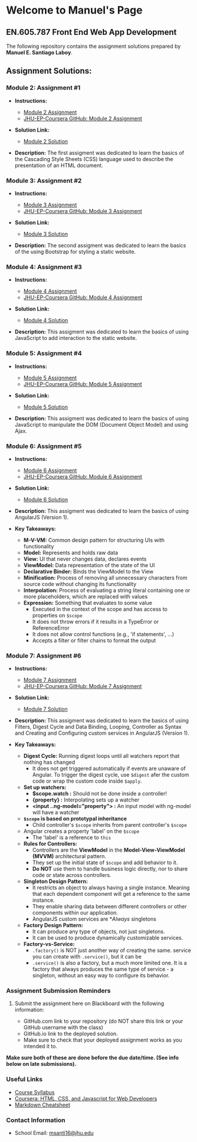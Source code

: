 # Welcome to Manuel's Page

## EN.605.787 Front End Web App Development

The following repository contains the assignment solutions prepared by **Manuel E. Santiago Laboy**.

## Assignment Solutions:
### Module 2: Assignment #1 

- **Instructions:**
   - [Module 2 Assignment](https://ychaikin.github.io/jhu-ajax-course/Module2)
   - [JHU-EP-Coursera GitHub: Module 2 Assignment](https://github.com/jhu-ep-coursera/fullstack-course4/blob/master/assignments/assignment2/Assignment-2.md)
   
- **Solution Link:** 
  - [Module 2 Solution](https://manuelsanti1986.github.io/jhu-front-end-dev/module2-solution)
  
- **Description:** The first assigment was dedicated to learn the basics of the Cascading Style Sheets (CSS) language used to describe the presentation of an HTML document.


### Module 3: Assignment #2 

- **Instructions:**
    - [Module 3 Assignment](https://ychaikin.github.io/jhu-ajax-course/Module3)
    - [JHU-EP-Coursera GitHub: Module 3 Assignment](https://github.com/jhu-ep-coursera/fullstack-course4/blob/master/assignments/assignment3/Assignment-3.md)

- **Solution Link:**
    - [Module 3 Solution](https://manuelsanti1986.github.io/jhu-front-end-dev/module3-solution)

- **Description:** The second assigment was dedicated to learn the basics of the using Bootstrap for styling a static website.

### Module 4: Assignment #3

- **Instructions:**
    - [Module 4 Assignment](https://ychaikin.github.io/jhu-ajax-course/Module4)
    - [JHU-EP-Coursera GitHub: Module 4 Assignment](https://github.com/jhu-ep-coursera/fullstack-course4/blob/master/assignments/assignment4/Assignment-4.md)

- **Solution Link:**
    - [Module 4 Solution](https://manuelsanti1986.github.io/jhu-front-end-dev/module4-solution)

- **Description:** This assigment was dedicated to learn the basics of using JavaScript to add interaction to the static website.

### Module 5: Assignment #4

- **Instructions:**
    - [Module 5 Assignment](https://ychaikin.github.io/jhu-ajax-course/Module5)
    - [JHU-EP-Coursera GitHub: Module 5 Assignment](https://github.com/jhu-ep-coursera/fullstack-course4/blob/master/assignments/assignment5/Assignment-5.md)

- **Solution Link:**
    - [Module 5 Solution](https://manuelsanti1986.github.io/jhu-front-end-dev/module5-solution)

- **Description:** This assigment was dedicated to learn the basics of using JavaScript to manipulate the DOM (Document Object Model) and using Ajax.

### Module 6: Assignment #5

- **Instructions:**
    - [Module 6 Assignment](https://ychaikin.github.io/jhu-ajax-course/Module6)
    - [JHU-EP-Coursera GitHub: Module 6 Assignment](https://github.com/jhu-ep-coursera/fullstack-course5/blob/master/assignments/assignment1/Assignment-1.md)

- **Solution Link:**
    - [Module 6 Solution](https://manuelsanti1986.github.io/jhu-front-end-dev/mod1_solution)

- **Description:** This assigment was dedicated to learn the basics of using AngularJS (Version 1).

- **Key Takeaways:**
  - **M-V-VM:** Common design pattern for structuring UIs with functionality
  - **Model:** Represents and holds raw data
  - **View:** UI that never changes data, declares events
  - **ViewModel:** Data representation of the state of the UI
  - **Declarative Binder:** Binds the ViewModel to the View
  - **Minification:** Process of removing all unnecessary characters from source code without changing its functionality
  - **Interpolation:** Process of evaluating a string literal containing one or more placeholders, which are replaced with values
  - **Expression:** Something that evaluates to some value
    - Executed in the context of the scope and has access to properties on `$scope`
    - It does not throw errors if it results in a TypeError or ReferenceError
    - It does not allow control functions (e.g., 'if statements', ...)
    - Accepts a filter or filter chains to format the output

### Module 7: Assignment #6

- **Instructions:**
  - [Module 7 Assignment](https://ychaikin.github.io/jhu-ajax-course/Module7)
  - [JHU-EP-Coursera GitHub: Module 7 Assignment](https://github.com/jhu-ep-coursera/fullstack-course5/blob/master/assignments/assignment2/Assignment-2.md)

- **Solution Link:**
  - [Module 7 Solution](https://manuelsanti1986.github.io/jhu-front-end-dev/mod2_solution)

- **Description:** This assigment was dedicated to learn the basics of using Filters, Digest Cycle and Data Binding, Looping, Controller as Syntax and Creating and Configuring custom services in AngularJS (Version 1).

- **Key Takeaways:**
  - **Digest Cycle:** Running digest loops until all watchers report that nothing has changed
    - It does not get triggered automatically if events are unaware of Angular. To trigger the digest cycle, use `$digest` afer the custom code or wrap the custom code inside `$apply`.
  - **Set up watchers:**  
    - **$scope.watch :** Should not be done inside a controller!
    - **{property} :** Interpolating sets up a watcher
    - **<input ..ng-model="property"> :** An input model with ng-model will have a watcher
  - **`$scope` is based on prototypal inheritance**
    - Child controller's `$scope` inherits from parent controller's `$scope`
  - Angular creates a property 'label' on the `$scope`
    - The 'label' is a reference to `this`
  - **Rules for Controllers:**
    - Controllers are the **ViewModel** in the **Model-View-ViewModel (MVVM)** architectural pattern.
    - They set up the initial state of `$scope` and add behavior to it.
    - **Do NOT** use them to handle business logic directly, nor to share code or state across controllers.
  - **Singleton Design Pattern:**
    - It restricts an object to always having a single instance. Meaning that each dependent component will get a reference to the same instance.
    - They enable sharing data between different controllers or other components within our application.      
    - AngularJS custom services are **Always* singletons
  - **Factory Design Pattern:**
    - It can produce any type of objects, not just singletons.
    - It can be used to produce dynamically customizable services.
  - **Factory-vs-Service:**
    - `.factory()` is NOT just another way of creating the same. service you can create with `.service()`, but it can be
    - `.service()` is also a factory, but a much more limited one. It is a factory that always produces the same type of service - a singleton, without an easy way to configure its behavior.
  
### Assignment Submission Reminders

1. Submit the assignment here on Blackboard with the following information:

    - GitHub.com link to your repository (do NOT share this link or your GitHub username with the class)
    - GitHub.io link to the deployed solution.
    - Make sure to check that your deployed assignment works as you intended it to.

**Make sure both of these are done before the due date/time. (See info below on late submissions).**


### Useful Links
- [Course Syllabus](https://ychaikin.github.io/jhu-ajax-course/Syllabus)
- [Coursera: HTML, CSS, and Javascript for Web Developers](https://www.coursera.org/learn/html-css-javascript-for-web-developers/home/welcome)
- [Markdown Cheatsheet](https://github.com/adam-p/markdown-here/wiki/Markdown-Cheatsheet)



### Contact Information
- School Email: msanti16@jhu.edu

